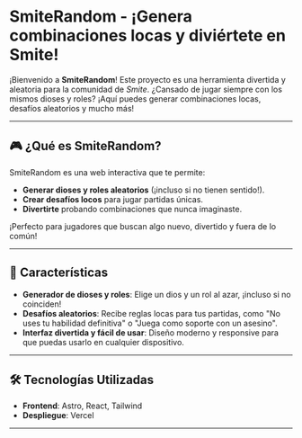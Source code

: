 # SmiteRandom - ¡Genera combinaciones locas y diviértete en Smite!

¡Bienvenido a **SmiteRandom**! Este proyecto es una herramienta divertida y aleatoria para la comunidad de _Smite_. ¿Cansado de jugar siempre con los mismos dioses y roles? ¡Aquí puedes generar combinaciones locas, desafíos aleatorios y mucho más!

---

## 🎮 ¿Qué es SmiteRandom?

SmiteRandom es una web interactiva que te permite:

- **Generar dioses y roles aleatorios** (¡incluso si no tienen sentido!).
- **Crear desafíos locos** para jugar partidas únicas.
- **Divertirte** probando combinaciones que nunca imaginaste.

¡Perfecto para jugadores que buscan algo nuevo, divertido y fuera de lo común!

---

## 🚀 Características

- **Generador de dioses y roles**: Elige un dios y un rol al azar, ¡incluso si no coinciden!
- **Desafíos aleatorios**: Recibe reglas locas para tus partidas, como "No uses tu habilidad definitiva" o "Juega como soporte con un asesino".
- **Interfaz divertida y fácil de usar**: Diseño moderno y responsive para que puedas usarlo en cualquier dispositivo.

---

## 🛠️ Tecnologías Utilizadas

- **Frontend**: Astro, React, Tailwind
- **Despliegue**: Vercel

---
